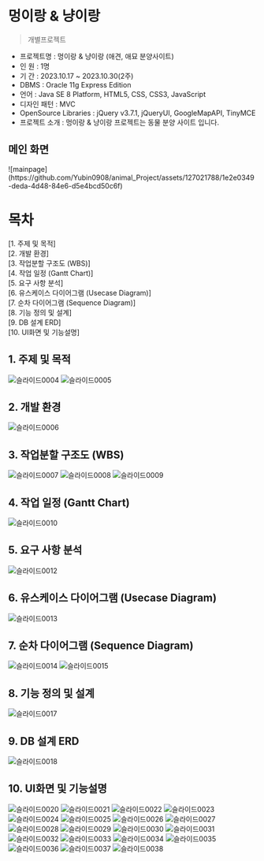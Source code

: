 멍이랑 & 냥이랑
==============
> 개별프로젝트

- 프로젝트명 : 멍이랑 & 냥이랑 (애견, 애묘 분양사이트) <br>
- 인 원 : 1명 <br>
- 기 간 : 2023.10.17 ~ 2023.10.30(2주) <br>
- DBMS : Oracle 11g Express Edition <br>
- 언어 : Java SE 8 Platform, HTML5, CSS, CSS3, JavaScript <br>
- 디자인 패턴 : MVC <br>
- OpenSource Libraries : jQuery v3.7.1, jQueryUI, GoogleMapAPI, TinyMCE <br>
- 프로젝트 소개 : 멍이랑 & 냥이랑 프로젝트는 동물 분양 사이트 입니다. <br>

<h2> 메인 화면 </h2>
![mainpage](https://github.com/Yubin0908/animal_Project/assets/127021788/1e2e0349-deda-4d48-84e6-d5e4bcd50c6f)

# 목차
[1. 주제 및 목적]<br>
[2. 개발 환경]<br>
[3. 작업분할 구조도 (WBS)]<br>
[4. 작업 일정 (Gantt Chart)]<br>
[5. 요구 사항 분석]<br>
[6. 유스케이스 다이어그램 (Usecase Diagram)]<br>
[7. 순차 다이어그램 (Sequence Diagram)]<br>
[8. 기능 정의 및 설계]<br>
[9. DB 설계 ERD]<br>
[10. UI화면 및 기능설명]<br>

## 1. 주제 및 목적
![슬라이드0004](https://github.com/Yubin0908/animal_Project/assets/127021788/d9339c6a-0dd4-4f74-8b23-2622cff32ad2)
![슬라이드0005](https://github.com/Yubin0908/animal_Project/assets/127021788/92d788e8-5829-4028-8235-755005b44e57)

## 2. 개발 환경
![슬라이드0006](https://github.com/Yubin0908/animal_Project/assets/127021788/334fa671-5fcf-4392-8a93-0122a306129f)

## 3. 작업분할 구조도 (WBS)
![슬라이드0007](https://github.com/Yubin0908/animal_Project/assets/127021788/d016b01b-e54a-4042-916a-a44ee12e6f22)
![슬라이드0008](https://github.com/Yubin0908/animal_Project/assets/127021788/bd14f6bd-a6f0-43bd-a024-74ca73dbe98c)
![슬라이드0009](https://github.com/Yubin0908/animal_Project/assets/127021788/467499f2-6b6e-4a24-bf28-ab58cb81900c)

## 4. 작업 일정 (Gantt Chart)
![슬라이드0010](https://github.com/Yubin0908/animal_Project/assets/127021788/79c64c3b-f0d1-4016-ad2f-b425aa40a4cc)

## 5. 요구 사항 분석
![슬라이드0012](https://github.com/Yubin0908/animal_Project/assets/127021788/3c903e18-15f7-4fdb-998c-9c57a821a5a6)

## 6. 유스케이스 다이어그램 (Usecase Diagram)
![슬라이드0013](https://github.com/Yubin0908/animal_Project/assets/127021788/99fde991-d519-402c-8aa1-b787f23f9450)

## 7. 순차 다이어그램 (Sequence Diagram)
![슬라이드0014](https://github.com/Yubin0908/animal_Project/assets/127021788/90ebeba9-aded-4fb1-9bc0-0f0a7ff7f259)
![슬라이드0015](https://github.com/Yubin0908/animal_Project/assets/127021788/7c6f5c0c-7679-44c7-b8ef-a3a524ca312b)

## 8. 기능 정의 및 설계
![슬라이드0017](https://github.com/Yubin0908/animal_Project/assets/127021788/1010708f-026f-4a63-9604-41adaa5b5907)

## 9. DB 설계 ERD
![슬라이드0018](https://github.com/Yubin0908/animal_Project/assets/127021788/576dd42d-664c-49e7-b550-8258fa1884b1)

## 10. UI화면 및 기능설명
![슬라이드0020](https://github.com/Yubin0908/animal_Project/assets/127021788/1c34476f-4001-42b5-9ab1-51d11f0c1a4c)
![슬라이드0021](https://github.com/Yubin0908/animal_Project/assets/127021788/62c770a5-1723-467d-9c02-6a9210930381)
![슬라이드0022](https://github.com/Yubin0908/animal_Project/assets/127021788/6e2fbec3-2a56-4078-ad88-28b416142da3)
![슬라이드0023](https://github.com/Yubin0908/animal_Project/assets/127021788/85c0b635-2257-417f-863d-f26619f8cb09)
![슬라이드0024](https://github.com/Yubin0908/animal_Project/assets/127021788/15086d02-ac00-4a85-8da1-1c6ec3cf280d)
![슬라이드0025](https://github.com/Yubin0908/animal_Project/assets/127021788/9670e962-8b75-41b8-a09a-3c5a00325706)
![슬라이드0026](https://github.com/Yubin0908/animal_Project/assets/127021788/5aaace7b-e13d-49a4-b576-6b6a93545575)
![슬라이드0027](https://github.com/Yubin0908/animal_Project/assets/127021788/3a9ba280-ba45-4396-aeb3-6e97059332c1)
![슬라이드0028](https://github.com/Yubin0908/animal_Project/assets/127021788/468e51db-3808-4681-9470-449582ed2b07)
![슬라이드0029](https://github.com/Yubin0908/animal_Project/assets/127021788/21af4a82-a191-445e-8acc-ecc513e82812)
![슬라이드0030](https://github.com/Yubin0908/animal_Project/assets/127021788/59ee604e-881c-48ba-b649-5b4d53278199)
![슬라이드0031](https://github.com/Yubin0908/animal_Project/assets/127021788/da870b80-f5b7-4af6-a346-2c14ff71a238)
![슬라이드0032](https://github.com/Yubin0908/animal_Project/assets/127021788/0c1476c3-875b-4b0c-add3-fbc6bf9bc985)
![슬라이드0033](https://github.com/Yubin0908/animal_Project/assets/127021788/85ef6a9a-58ba-4030-aba4-1abbe3819866)
![슬라이드0034](https://github.com/Yubin0908/animal_Project/assets/127021788/23868aea-b272-48a7-b43b-1786f555e923)
![슬라이드0035](https://github.com/Yubin0908/animal_Project/assets/127021788/ac229356-887d-4451-97ff-6a0c6ed85912)
![슬라이드0036](https://github.com/Yubin0908/animal_Project/assets/127021788/42e14f80-1f0b-480e-85e4-8adfc9b8c2fb)
![슬라이드0037](https://github.com/Yubin0908/animal_Project/assets/127021788/3614cbec-c757-46c6-b869-d4da7bd04bde)
![슬라이드0038](https://github.com/Yubin0908/animal_Project/assets/127021788/81cc0ec4-195d-4e9b-9a85-127df5d0dfda)